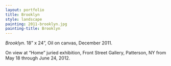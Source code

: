 ```yaml
---
layout: portfolio
title: Brooklyn
style: landscape
painting: 2011-brooklyn.jpg
painting-title: Brooklyn
---
```


_Brooklyn_. 18” x 24”, Oil on canvas, December 2011.

On view at “Home” juried exhibition, Front Street Gallery, Patterson, NY from May 18 through June 24, 2012.